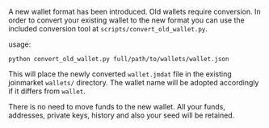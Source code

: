 A new wallet format has been introduced. Old wallets require conversion.
In order to convert your existing wallet to the new format you can use the
included conversion tool at `scripts/convert_old_wallet.py`.

usage:

    python convert_old_wallet.py full/path/to/wallets/wallet.json

This will place the newly converted `wallet.jmdat` file in the existing
joinmarket `wallets/` directory. The wallet name will be adopted accordingly
if it differs from `wallet`.

There is no need to move funds to the new wallet. All your funds, addresses,
private keys, history and also your seed will be retained.